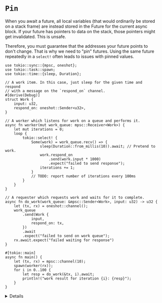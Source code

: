# `Pin`

When you await a future, all local variables (that would ordinarily be stored on
a stack frame) are instead stored in the Future for the current async block. If
your future has pointers to data on the stack, those pointers might get
invalidated. This is unsafe.

Therefore, you must guarantee that the addresses your future points to don't
change. That is why we need to "pin" futures. Using the same future repeatedly
in a `select!` often leads to issues with pinned values.

```rust,editable,compile_fail
use tokio::sync::{mpsc, oneshot};
use tokio::task::spawn;
use tokio::time::{sleep, Duration};

// A work item. In this case, just sleep for the given time and respond
// with a message on the `respond_on` channel.
#[derive(Debug)]
struct Work {
    input: u32,
    respond_on: oneshot::Sender<u32>,
}

// A worker which listens for work on a queue and performs it.
async fn worker(mut work_queue: mpsc::Receiver<Work>) {
    let mut iterations = 0;
    loop {
        tokio::select! {
            Some(work) = work_queue.recv() => {
                sleep(Duration::from_millis(10)).await; // Pretend to work.
                work.respond_on
                    .send(work.input * 1000)
                    .expect("failed to send response");
                iterations += 1;
            }
            // TODO: report number of iterations every 100ms
        }
    }
}

// A requester which requests work and waits for it to complete.
async fn do_work(work_queue: &mpsc::Sender<Work>, input: u32) -> u32 {
    let (tx, rx) = oneshot::channel();
    work_queue
        .send(Work {
            input,
            respond_on: tx,
        })
        .await
        .expect("failed to send on work queue");
    rx.await.expect("failed waiting for response")
}

#[tokio::main]
async fn main() {
    let (tx, rx) = mpsc::channel(10);
    spawn(worker(rx));
    for i in 0..100 {
        let resp = do_work(&tx, i).await;
        println!("work result for iteration {i}: {resp}");
    }
}
```

<details>

- You may recognize this as an example of the actor pattern. Actors typically
  call `select!` in a loop.

- This serves as a summation of a few of the previous lessons, so take your time
  with it.

  - Naively add a `_ = sleep(Duration::from_millis(100)) => { println!(..) }` to
    the `select!`. This will never execute. Why?

  - Instead, add a `timeout_fut` containing that future outside of the `loop`:

    ```rust,compile_fail
    let mut timeout_fut = sleep(Duration::from_millis(100));
    loop {
        select! {
            ..,
            _ = timeout_fut => { println!(..); },
        }
    }
    ```
  - This still doesn't work. Follow the compiler errors, adding `&mut` to the
    `timeout_fut` in the `select!` to work around the move, then using
    `Box::pin`:

    ```rust,compile_fail
    let mut timeout_fut = Box::pin(sleep(Duration::from_millis(100)));
    loop {
        select! {
            ..,
            _ = &mut timeout_fut => { println!(..); },
        }
    }
    ```

  - This compiles, but once the timeout expires it is `Poll::Ready` on every
    iteration (a fused future would help with this). Update to reset
    `timeout_fut` every time it expires.

- Box allocates on the heap. In some cases, `std::pin::pin!` (only recently
  stabilized, with older code often using `tokio::pin!`) is also an option, but
  that is difficult to use for a future that is reassigned.

- Another alternative is to not use `pin` at all but spawn another task that
  will send to a `oneshot` channel every 100ms.

</details>
